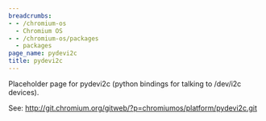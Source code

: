 ```yaml
---
breadcrumbs:
- - /chromium-os
  - Chromium OS
- - /chromium-os/packages
  - packages
page_name: pydevi2c
title: pydevi2c
---
```


Placeholder page for pydevi2c (python bindings for talking to /dev/i2c devices).

See: http://git.chromium.org/gitweb/?p=chromiumos/platform/pydevi2c.git